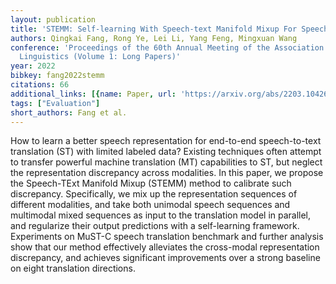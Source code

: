 ```yaml
---
layout: publication
title: 'STEMM: Self-learning With Speech-text Manifold Mixup For Speech Translation'
authors: Qingkai Fang, Rong Ye, Lei Li, Yang Feng, Mingxuan Wang
conference: 'Proceedings of the 60th Annual Meeting of the Association for Computational
  Linguistics (Volume 1: Long Papers)'
year: 2022
bibkey: fang2022stemm
citations: 66
additional_links: [{name: Paper, url: 'https://arxiv.org/abs/2203.10426'}]
tags: ["Evaluation"]
short_authors: Fang et al.
---
```

How to learn a better speech representation for end-to-end speech-to-text
translation (ST) with limited labeled data? Existing techniques often attempt
to transfer powerful machine translation (MT) capabilities to ST, but neglect
the representation discrepancy across modalities. In this paper, we propose the
Speech-TExt Manifold Mixup (STEMM) method to calibrate such discrepancy.
Specifically, we mix up the representation sequences of different modalities,
and take both unimodal speech sequences and multimodal mixed sequences as input
to the translation model in parallel, and regularize their output predictions
with a self-learning framework. Experiments on MuST-C speech translation
benchmark and further analysis show that our method effectively alleviates the
cross-modal representation discrepancy, and achieves significant improvements
over a strong baseline on eight translation directions.